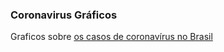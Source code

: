 
<!-- README.md is generated from README.Rmd. Please edit that file -->

### Coronavirus Gráficos

Graficos sobre [os casos de coronavírus no Brasil](https://afonsocampos.github.io/covid19br/)



